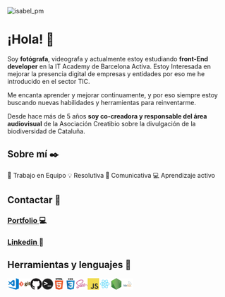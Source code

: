 ![isabel_pm](https://user-images.githubusercontent.com/67895734/105756739-4df5b180-5f4d-11eb-8c60-a89a1d29fa4b.jpg)

# ¡Hola!  :wave:

Soy **fotógrafa**, videografa y actualmente estoy estudiando **front-End developer** en la IT Academy de Barcelona Activa.
Estoy Interesada en mejorar la presencia digital de empresas y entidades por eso me he introducido en el sector TIC. 

Me encanta aprender y mejorar continuamente, y por eso siempre estoy buscando nuevas habilidades y herramientas para reinventarme.

Desde hace más de 5 años **soy co-creadora y responsable del área audiovisual** de la Asociación Creatibio sobre la divulgación de la biodiversidad de Cataluña.


## Sobre mí  ✒️

🤝 Trabajo en Equipo  :bulb: Resolutiva :loudspeaker: Comunicativa  💻 Aprendizaje activo 


## Contactar  :e-mail:

### [Portfolio ](https://www.isabelpuigmarin.com) 💻
### [Linkedin ](https://www.linkedin.com/in/isabelpuigmarin/) :page_facing_up:

## Herramientas y lenguajes  🔧

<img align="left" alt="Visual Studio Code" width="26px" src="https://raw.githubusercontent.com/github/explore/80688e429a7d4ef2fca1e82350fe8e3517d3494d/topics/visual-studio-code/visual-studio-code.png" />
<img align="left" alt="Git" width="26px" src="https://raw.githubusercontent.com/github/explore/80688e429a7d4ef2fca1e82350fe8e3517d3494d/topics/git/git.png" />
<img align="left" alt="GitHub" width="26px" src="https://raw.githubusercontent.com/github/explore/78df643247d429f6cc873026c0622819ad797942/topics/github/github.png" />
<img align="left" alt="Terminal" width="26px" src="https://raw.githubusercontent.com/github/explore/80688e429a7d4ef2fca1e82350fe8e3517d3494d/topics/terminal/terminal.png" />
<img align="left" alt="HTML5" width="26px" src="https://raw.githubusercontent.com/github/explore/80688e429a7d4ef2fca1e82350fe8e3517d3494d/topics/html/html.png" />
<img align="left" alt="CSS3" width="26px" src="https://raw.githubusercontent.com/github/explore/80688e429a7d4ef2fca1e82350fe8e3517d3494d/topics/css/css.png" />
<img align="left" alt="Sass" width="26px" src="https://raw.githubusercontent.com/github/explore/80688e429a7d4ef2fca1e82350fe8e3517d3494d/topics/sass/sass.png" />
<img align="left" alt="JavaScript" width="26px" src="https://raw.githubusercontent.com/github/explore/80688e429a7d4ef2fca1e82350fe8e3517d3494d/topics/javascript/javascript.png" />
<img align="left" alt="React" width="26px" src="https://raw.githubusercontent.com/github/explore/80688e429a7d4ef2fca1e82350fe8e3517d3494d/topics/react/react.png" />
<img align="left" alt="Node.js" width="26px" src="https://raw.githubusercontent.com/github/explore/80688e429a7d4ef2fca1e82350fe8e3517d3494d/topics/nodejs/nodejs.png" />
<img align="left" alt="MySQL" width="26px" src="https://raw.githubusercontent.com/github/explore/80688e429a7d4ef2fca1e82350fe8e3517d3494d/topics/mysql/mysql.png" />
